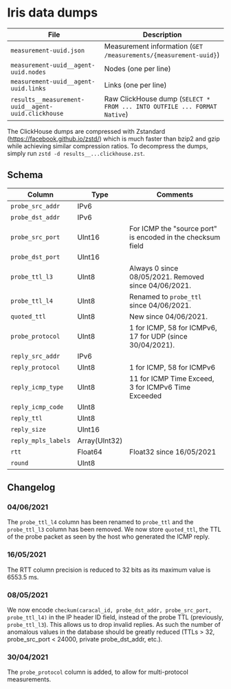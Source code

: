 # Iris data dumps

File                                               | Description
-------------------------------------------------- |------------
`measurement-uuid.json`                            | Measurement information (`GET /measurements/{measurement-uuid}`)
`measurement-uuid__agent-uuid.nodes`               | Nodes (one per line)
`measurement-uuid__agent-uuid.links`               | Links (one per line)
`results__measurement-uuid__agent-uuid.clickhouse` | Raw ClickHouse dump (`SELECT * FROM ... INTO OUTFILE ... FORMAT Native`)

The ClickHouse dumps are compressed with Zstandard (https://facebook.github.io/zstd/) which is
much faster than bzip2 and gzip while achieving similar compression ratios.
To decompress the dumps, simply run `zstd -d results__...clickhouse.zst`.

## Schema

Column              | Type          | Comments
--------------------|---------------|---------
`probe_src_addr`    | IPv6          |
`probe_dst_addr`    | IPv6          |
`probe_src_port`    | UInt16        | For ICMP the "source port" is encoded in the checksum field
`probe_dst_port`    | UInt16        |
`probe_ttl_l3`      | UInt8         | Always 0 since 08/05/2021. Removed since 04/06/2021.
`probe_ttl_l4`      | UInt8         | Renamed to `probe_ttl` since 04/06/2021.
`quoted_ttl`        | UInt8         | New since 04/06/2021.
`probe_protocol`    | UInt8         | 1 for ICMP, 58 for ICMPv6, 17 for UDP (since 30/04/2021).
`reply_src_addr`    | IPv6          |
`reply_protocol`    | UInt8         | 1 for ICMP, 58 for ICMPv6
`reply_icmp_type`   | UInt8         | 11 for ICMP Time Exceed, 3 for ICMPv6 Time Exceeded
`reply_icmp_code`   | UInt8         |
`reply_ttl`         | UInt8         |
`reply_size`        | UInt16        |
`reply_mpls_labels` | Array(UInt32) |
`rtt`               | Float64       | Float32 since 16/05/2021
`round`             | UInt8         |

## Changelog

### 04/06/2021

The `probe_ttl_l4` column has been renamed to `probe_ttl` and the `probe_ttl_l3` column has been removed.
We now store `quoted_ttl`, the TTL of the probe packet as seen by the host who generated the ICMP reply.

### 16/05/2021

The RTT column precision is reduced to 32 bits as its maximum value is 6553.5 ms.

### 08/05/2021

We now encode `checkum(caracal_id, probe_dst_addr, probe_src_port, probe_ttl_l4)` in the IP header ID field, instead of the probe TTL (previously, `probe_ttl_l3`).
This allows us to drop invalid replies. As such the number of anomalous values in the database should be greatly reduced (TTLs > 32, probe_src_port < 24000, private probe_dst_addr, etc.).

### 30/04/2021

The `probe_protocol` column is added, to allow for multi-protocol measurements.
